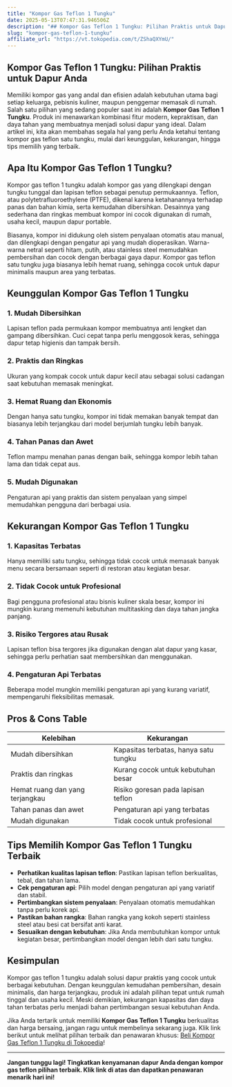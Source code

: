 ```yaml
---
title: "Kompor Gas Teflon 1 Tungku"
date: 2025-05-13T07:47:31.946506Z
description: "## Kompor Gas Teflon 1 Tungku: Pilihan Praktis untuk Dapur Anda..."
slug: "kompor-gas-teflon-1-tungku"
affiliate_url: "https://vt.tokopedia.com/t/ZShaQXYmU/"
---
```

## Kompor Gas Teflon 1 Tungku: Pilihan Praktis untuk Dapur Anda

Memiliki kompor gas yang andal dan efisien adalah kebutuhan utama bagi setiap keluarga, pebisnis kuliner, maupun penggemar memasak di rumah. Salah satu pilihan yang sedang populer saat ini adalah **Kompor Gas Teflon 1 Tungku**. Produk ini menawarkan kombinasi fitur modern, kepraktisan, dan daya tahan yang membuatnya menjadi solusi dapur yang ideal. Dalam artikel ini, kita akan membahas segala hal yang perlu Anda ketahui tentang kompor gas teflon satu tungku, mulai dari keunggulan, kekurangan, hingga tips memilih yang terbaik.

## Apa Itu Kompor Gas Teflon 1 Tungku?

Kompor gas teflon 1 tungku adalah kompor gas yang dilengkapi dengan tungku tunggal dan lapisan teflon sebagai penutup permukaannya. Teflon, atau polytetrafluoroethylene (PTFE), dikenal karena ketahanannya terhadap panas dan bahan kimia, serta kemudahan dibersihkan. Desainnya yang sederhana dan ringkas membuat kompor ini cocok digunakan di rumah, usaha kecil, maupun dapur portable.

Biasanya, kompor ini didukung oleh sistem penyalaan otomatis atau manual, dan dilengkapi dengan pengatur api yang mudah dioperasikan. Warna-warna netral seperti hitam, putih, atau stainless steel memudahkan pembersihan dan cocok dengan berbagai gaya dapur. Kompor gas teflon satu tungku juga biasanya lebih hemat ruang, sehingga cocok untuk dapur minimalis maupun area yang terbatas.

## Keunggulan Kompor Gas Teflon 1 Tungku

### 1. Mudah Dibersihkan
Lapisan teflon pada permukaan kompor membuatnya anti lengket dan gampang dibersihkan. Cuci cepat tanpa perlu menggosok keras, sehingga dapur tetap higienis dan tampak bersih.

### 2. Praktis dan Ringkas
Ukuran yang kompak cocok untuk dapur kecil atau sebagai solusi cadangan saat kebutuhan memasak meningkat.

### 3. Hemat Ruang dan Ekonomis
Dengan hanya satu tungku, kompor ini tidak memakan banyak tempat dan biasanya lebih terjangkau dari model berjumlah tungku lebih banyak.

### 4. Tahan Panas dan Awet
Teflon mampu menahan panas dengan baik, sehingga kompor lebih tahan lama dan tidak cepat aus.

### 5. Mudah Digunakan
Pengaturan api yang praktis dan sistem penyalaan yang simpel memudahkan pengguna dari berbagai usia.

## Kekurangan Kompor Gas Teflon 1 Tungku

### 1. Kapasitas Terbatas
Hanya memiliki satu tungku, sehingga tidak cocok untuk memasak banyak menu secara bersamaan seperti di restoran atau kegiatan besar.

### 2. Tidak Cocok untuk Profesional
Bagi pengguna profesional atau bisnis kuliner skala besar, kompor ini mungkin kurang memenuhi kebutuhan multitasking dan daya tahan jangka panjang.

### 3. Risiko Tergores atau Rusak
Lapisan teflon bisa tergores jika digunakan dengan alat dapur yang kasar, sehingga perlu perhatian saat membersihkan dan menggunakan.

### 4. Pengaturan Api Terbatas
Beberapa model mungkin memiliki pengaturan api yang kurang variatif, mempengaruhi fleksibilitas memasak.

## Pros & Cons Table

| Kelebihan                         | Kekurangan                                  |
|----------------------------------|--------------------------------------------|
| Mudah dibersihkan               | Kapasitas terbatas, hanya satu tungku    |
| Praktis dan ringkas             | Kurang cocok untuk kebutuhan besar       |
| Hemat ruang dan yang terjangkau | Risiko goresan pada lapisan teflon        |
| Tahan panas dan awet            | Pengaturan api yang terbatas             |
| Mudah digunakan                 | Tidak cocok untuk profesional            |

## Tips Memilih Kompor Gas Teflon 1 Tungku Terbaik

- **Perhatikan kualitas lapisan teflon**: Pastikan lapisan teflon berkualitas, tebal, dan tahan lama.
- **Cek pengaturan api**: Pilih model dengan pengaturan api yang variatif dan stabil.
- **Pertimbangkan sistem penyalaan**: Penyalaan otomatis memudahkan tanpa perlu korek api.
- **Pastikan bahan rangka**: Bahan rangka yang kokoh seperti stainless steel atau besi cat bersifat anti karat.
- **Sesuaikan dengan kebutuhan**: Jika Anda membutuhkan kompor untuk kegiatan besar, pertimbangkan model dengan lebih dari satu tungku.

## Kesimpulan

Kompor gas teflon 1 tungku adalah solusi dapur praktis yang cocok untuk berbagai kebutuhan. Dengan keunggulan kemudahan pembersihan, desain minimalis, dan harga terjangkau, produk ini adalah pilihan tepat untuk rumah tinggal dan usaha kecil. Meski demikian, kekurangan kapasitas dan daya tahan terbatas perlu menjadi bahan pertimbangan sesuai kebutuhan Anda.

Jika Anda tertarik untuk memiliki **Kompor Gas Teflon 1 Tungku** berkualitas dan harga bersaing, jangan ragu untuk membelinya sekarang juga. Klik link berikut untuk melihat pilihan terbaik dan penawaran khusus: [Beli Kompor Gas Teflon 1 Tungku di Tokopedia](https://vt.tokopedia.com/t/ZShaQXYmU/)!

---

**Jangan tunggu lagi! Tingkatkan kenyamanan dapur Anda dengan kompor gas teflon pilihan terbaik. Klik link di atas dan dapatkan penawaran menarik hari ini!**